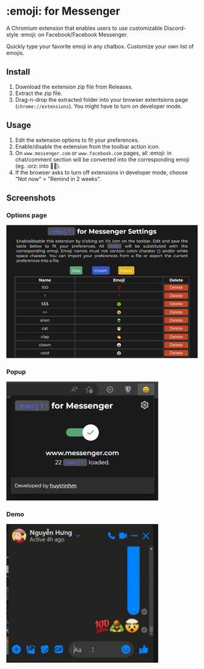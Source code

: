 # :emoji: for Messenger
A Chromium extension that enables users to use customizable Discord-style :emoji: on Facebook/Facebook Messenger.

Quickly type your favorite emoji in any chatbox. Customize your own list of emojis.

## Install
1. Download the extension zip file from Releases.
2. Extract the zip file.
3. Drag-n-drop the extracted folder into your browser extentsions page (`chrome://extensions`). You might have to turn on developer mode.

## Usage
1. Edit the extension options to fit your preferences.
2. Enable/disable the extension from the toolbar action icon.
3. On `www.messenger.com` or `www.facebook.com` pages, all :emoji: in chat/comment section will be converted into the corresponding emoji (eg. :orz: into 🙇‍♂️).
4. If the browser asks to turn off extensions in developer mode, choose "Not now" > "Remind in 2 weeks".


## Screenshots
### Options page
<img width="700" src="https://raw.githubusercontent.com/huytrinhm/emoji-for-messenger/master/screenshots/options.png">

### Popup
<img width="400" src="https://raw.githubusercontent.com/huytrinhm/emoji-for-messenger/master/screenshots/popup.png">

### Demo
<img width="400" src="https://raw.githubusercontent.com/huytrinhm/emoji-for-messenger/master/screenshots/demo.gif">
